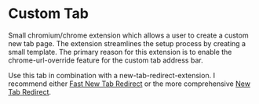 # Custom Tab
Small chromium/chrome extension which allows a user to create a custom new tab page.
The extension streamlines the setup process by creating a small template.
The primary reason for this extension is to enable the chrome-url-override feature
for the custom tab address bar.

Use this tab in combination with a new-tab-redirect-extension.
I recommend either [Fast New Tab Redirect](https://chrome.google.com/webstore/detail/fast-new-tab-redirect/ohnfdmfkceojnmepofncbddpdicdjcoi)
or the more comprehensive [New Tab Redirect](https://chrome.google.com/webstore/detail/new-tab-redirect/icpgjfneehieebagbmdbhnlpiopdcmna).


